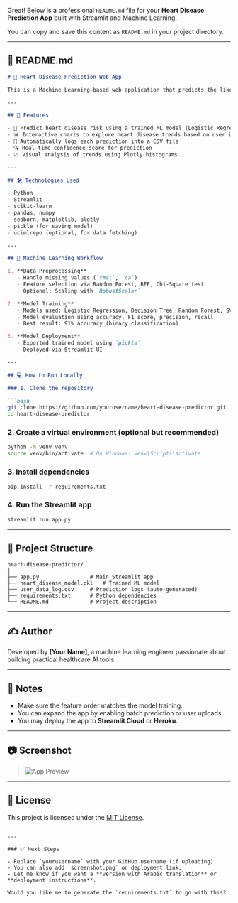 Great! Below is a professional `README.md` file for your **Heart Disease Prediction App** built with Streamlit and Machine Learning.

You can copy and save this content as `README.md` in your project directory.

---

## 📄 README.md

````markdown
# 💓 Heart Disease Prediction Web App

This is a Machine Learning–based web application that predicts the likelihood of heart disease based on user medical input. It is built using **Streamlit**, **scikit-learn**, and **Plotly** for interactive prediction and visualization.

---

## 🚀 Features

- 🧠 Predict heart disease risk using a trained ML model (Logistic Regression, Random Forest, etc.)
- 📊 Interactive charts to explore heart disease trends based on user input
- 💾 Automatically logs each prediction into a CSV file
- 🔍 Real-time confidence score for prediction
- 📈 Visual analysis of trends using Plotly histograms

---

## 🛠 Technologies Used

- Python
- Streamlit
- scikit-learn
- pandas, numpy
- seaborn, matplotlib, plotly
- pickle (for saving model)
- ucimlrepo (optional, for data fetching)

---

## 🧬 Machine Learning Workflow

1. **Data Preprocessing**
   - Handle missing values (`thal`, `ca`)
   - Feature selection via Random Forest, RFE, Chi-Square test
   - Optional: Scaling with `RobustScaler`

2. **Model Training**
   - Models used: Logistic Regression, Decision Tree, Random Forest, SVM
   - Model evaluation using accuracy, F1 score, precision, recall
   - Best result: 91% accuracy (binary classification)

3. **Model Deployment**
   - Exported trained model using `pickle`
   - Deployed via Streamlit UI

---

## 💻 How to Run Locally

### 1. Clone the repository

```bash
git clone https://github.com/yourusername/heart-disease-predictor.git
cd heart-disease-predictor
````

### 2. Create a virtual environment (optional but recommended)

```bash
python -m venv venv
source venv/bin/activate  # On Windows: venv\Scripts\activate
```

### 3. Install dependencies

```bash
pip install -r requirements.txt
```

### 4. Run the Streamlit app

```bash
streamlit run app.py
```

---

## 📁 Project Structure

```
heart-disease-predictor/
│
├── app.py                # Main Streamlit app
├── heart_disease_model.pkl   # Trained ML model
├── user_data_log.csv     # Prediction logs (auto-generated)
├── requirements.txt      # Python dependencies
└── README.md             # Project description
```

---

## ✍️ Author

Developed by **\[Your Name]**, a machine learning engineer passionate about building practical healthcare AI tools.

---

## 📌 Notes

* Make sure the feature order matches the model training.
* You can expand the app by enabling batch prediction or user uploads.
* You may deploy the app to **Streamlit Cloud** or **Heroku**.

---

## 📷 Screenshot

> ![App Preview](./screenshot.png)

---

## 📃 License

This project is licensed under the [MIT License](LICENSE).

```

---

### ✅ Next Steps

- Replace `yourusername` with your GitHub username (if uploading).
- You can also add `screenshot.png` or deployment link.
- Let me know if you want a **version with Arabic translation** or **deployment instructions**.

Would you like me to generate the `requirements.txt` to go with this?
```
